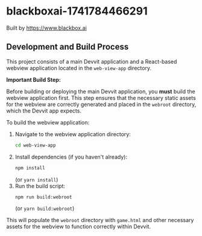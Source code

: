 # blackboxai-1741784466291
Built by https://www.blackbox.ai

## Development and Build Process

This project consists of a main Devvit application and a React-based webview application located in the `web-view-app` directory.

**Important Build Step:**

Before building or deploying the main Devvit application, you **must** build the webview application first. This step ensures that the necessary static assets for the webview are correctly generated and placed in the `webroot` directory, which the Devvit app expects.

To build the webview application:

1.  Navigate to the webview application directory:
    ```bash
    cd web-view-app
    ```
2.  Install dependencies (if you haven't already):
    ```bash
    npm install
    ```
    (or `yarn install`)
3.  Run the build script:
    ```bash
    npm run build:webroot
    ```
    (or `yarn build:webroot`)

This will populate the `webroot` directory with `game.html` and other necessary assets for the webview to function correctly within Devvit.
